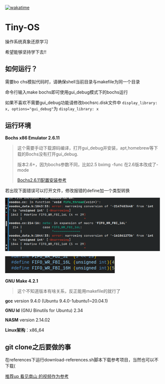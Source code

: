 [![wakatime](https://wakatime.com/badge/user/cd8731d7-2366-4da2-8032-5bb5ad0d3122/project/98b03fed-380c-4359-b03a-017e52b6fd99.svg)](https://wakatime.com/badge/user/cd8731d7-2366-4da2-8032-5bb5ad0d3122/project/98b03fed-380c-4359-b03a-017e52b6fd99)

# Tiny-OS

 操作系统真象还原学习

希望能够坚持学下去!!

## 如何运行？

需要bo chs模拟代码时，请确保shell当前目录与makefile为同一个目录

命令行输入make bochs即可使用gui_debug模式下的bochs运行

如果不喜欢不需要gui_debug功能请修改bochsrc.disk文件中 ``display_library: x, options="gui_debug"``为 ``display_library: x``

## 运行环境

**Bochs x86 Emulator 2.6.11**

> 这个需要手动下载源码编译，打开gui_debug并安装，apt,homebrew等下载的Bochs没有打开gui_debug.
>
> 版本2.6+，因为bochs参数不同，比如2.5 bximg -func 在2.6版本改成了-mode
>
> [Bochs2.6.11配置安装参考](https://www.cnblogs.com/oasisyang/archive/2021/09/30/15358137.html "Bochs2.6.11配置安装参考")

若出现下面错误可以打开文件，修改报错的define加一个类型转换

![narrowing conversion](./static/img/narrowing_conversion.png)

![narrowing conversion fix](./static/img/narrowing_conversion_fix.png)

**GNU Make 4.2.1**

> 这个不知道版本有啥关系，反正能用makefile的就行了

**gcc** version 9.4.0 (Ubuntu 9.4.0-1ubuntu1~20.04.1)

**GNU ld** (GNU Binutils for Ubuntu) 2.34

**NASM** version 2.14.02

**Linux架构**：x86_64

## git clone之后要做的事

在references下运行download-references.sh脚本下载参考项目，当然也可以不下载(

[推荐up 看见南山 的视频作为参考](https://www.bilibili.com/video/BV1kg4y1V7TV/?share_source=copy_web&vd_source=6a59c86042f2b2c62159e91ee5e54dc5)
